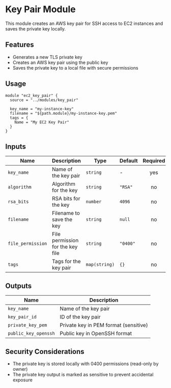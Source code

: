 # Key Pair Module

This module creates an AWS key pair for SSH access to EC2 instances and saves the private key locally.

## Features

- Generates a new TLS private key
- Creates an AWS key pair using the public key
- Saves the private key to a local file with secure permissions

## Usage

```hcl
module "ec2_key_pair" {
  source = "../modules/key_pair"

  key_name = "my-instance-key"
  filename = "${path.module}/my-instance-key.pem"
  tags = {
    Name = "My EC2 Key Pair"
  }
}
```

## Inputs

| Name              | Description                      | Type          | Default  | Required |
|-------------------|----------------------------------|---------------|----------|:--------:|
| `key_name`        | Name of the key pair             | `string`      | -        |   yes    |
| `algorithm`       | Algorithm for the key            | `string`      | `"RSA"`  |    no    |
| `rsa_bits`        | RSA bits for the key             | `number`      | `4096`   |    no    |
| `filename`        | Filename to save the key         | `string`      | `null`   |    no    |
| `file_permission` | File permission for the key file | `string`      | `"0400"` |    no    |
| `tags`            | Tags for the key pair            | `map(string)` | `{}`     |    no    |

## Outputs

| Name                 | Description                           |
|----------------------|---------------------------------------|
| `key_name`           | Name of the key pair                  |
| `key_pair_id`        | ID of the key pair                    |
| `private_key_pem`    | Private key in PEM format (sensitive) |
| `public_key_openssh` | Public key in OpenSSH format          |

## Security Considerations

- The private key is stored locally with 0400 permissions (read-only by owner)
- The private key output is marked as sensitive to prevent accidental exposure